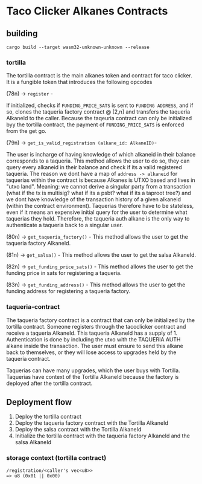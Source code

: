 # Taco Clicker Alkanes Contracts


## building

```
cargo build --target wasm32-unknown-unknown --release
```


### tortilla
The tortilla contract is the main alkanes token and contract for taco clicker. It is a fungible token that introduces the following opcodes

(78n) -> `register` - 

If initialized, checks if `FUNDING_PRICE_SATS` is sent to `FUNDING ADDRESS`, and if so, clones the taqueria factory contract @ [2,n] and
    transfers the taqueria AlkaneId to the caller. Because the taqeuria contract can only be initialized byy the tortilla contract, the payment of `FUNDING_PRICE_SATS` is enforced from the get go.

(79n) -> `get_is_valid_registration (alkane_id: AlkaneID)`- 

The user is incharge of having knowledge of which alkaneid in their balance corresponds to a taqueria. This
method allows the user to do so, they can query every alkaneid in their balance and check if its a valid registered taqueria. The reason we dont have a 
map of `address -> alkaneid` for taquerias within the contract is because Alkanes is UTXO based and lives in "utxo land".
Meaning: we cannot derive a singular party from a transaction (what if the tx is multisig? what if its a psbt? what if its a taproot tree?) and we dont have
knowledge of the transaction history of a given alkaneid (within the contract environment). Taquerias therefore have to be stateless, even if it means an
expensive initial query for the user to determine what taquerias they hold. Therefore, the taqueria auth alkane is the only way to authenticate a taqueria back to a singular user.

(80n) ->  `get_taqueria_factory()` - This method allows the user to get the taqueria factory AlkaneId.

(81n) -> `get_salsa()` - This method allows the user to get the salsa AlkaneId.

(82n) -> `get_funding_price_sats()` - This method allows the user to get the funding price in sats for registering a taqueria.

(83n) -> `get_funding_address()` - This method allows the user to get the funding address for registering a taqueria factory.

### taqueria-contract
The taqueria factory contract is a contract that can only be initialized by the tortilla contract. Someone registers through the tacoclicker contract and
receive a taqueria AlkaneId. This taqueria AlkaneId has a supply of 1. Authentication is done by including the utxo with the TAQUERIA AUTH alkane inside the
transaction. The user must ensure to send this alkane back to themselves, or they will lose access to upgrades held by the taqueria contract.

Taquerias can have many upgrades, which the user buys with Tortilla. Taquerias have context of the Tortilla AlkaneId because the factory is deployed after
the tortilla contract.



## Deployment flow
1. Deploy the tortilla contract
2. Deploy the taqueria factory contract with the Tortilla AlkaneId
3. Deploy the salsa contract with the Tortilla AlkaneId
4. Initialize the tortilla contract with the taqueria factory AlkaneId and the salsa AlkaneId


### storage context (tortilla contract)

```
/registration/<caller's vec<u8>>
=> u8 (0x01 || 0x00)
```
